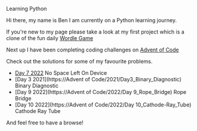 
Learning Python


Hi there, my name is Ben I am currently on a Python learning journey.

If you're new to my page please take a look at my first project which is a clone of the fun daily [Wordle Game](https://github.com/benb2110/berry-tree/tree/main/WordleGame)

Next up I have been completing coding challenges on [Advent of Code](https://adventofcode.com/)

Check out the solutions for some of my favourite problems.


- [Day 7 2022](https://github.com/benb2110/berry-tree/tree/9fa74dcc80dcfc596860c9a8e8cf9abd942f0b7f/Advent%20of%20Code/2022/Day%207_No_Space_Left_On_Device) No Space Left On Device  
- [Day 3 2021](https://Advent of Code/2021/Day3_Binary_Diagnostic)  Binary Diagnostic
- [Day 9 2022](https://Advent of Code/2022/Day 9_Rope_Bridge) Rope Bridge
- [Day 10 2022](https://Advent of Code/2022/Day 10_Cathode-Ray_Tube) Cathode Ray Tube



And feel free to have a browse!
